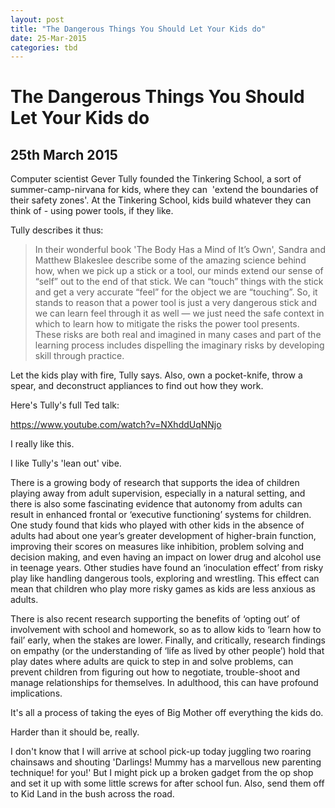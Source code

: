 ```yaml
---
layout: post
title: "The Dangerous Things You Should Let Your Kids do"
date: 25-Mar-2015
categories: tbd
---
```


# The Dangerous Things You Should Let Your Kids do

## 25th March 2015

Computer scientist Gever Tully founded the Tinkering School,   a sort of summer-camp-nirvana for kids,   where they can  'extend the boundaries of their safety zones'. At the Tinkering School, kids build whatever they can think of - using power tools, if they like.

Tully describes it thus:

<blockquote>In their wonderful book 'The Body Has a Mind of It’s Own', Sandra and Matthew Blakeslee describe some of the amazing science behind how, when we pick up a stick or a tool, our minds extend our sense of “self” out to the end of that stick. We can “touch” things with the stick and get a very accurate “feel” for the object we are “touching”. So, it stands to reason that a power tool is just a very dangerous stick and we can learn feel through it as well — we just need the safe context in which to learn how to mitigate the risks the power tool presents. These risks are both real and imagined in many cases and part of the learning process includes dispelling the imaginary risks by developing skill through practice.</blockquote>

Let the kids play with fire, Tully says. Also, own a pocket-knife, throw a spear, and deconstruct appliances to find out how they work.

Here's Tully's full Ted talk:

https://www.youtube.com/watch?v=NXhddUqNNjo

I really like this.

I like Tully's 'lean out' vibe.

There is a growing body of research that supports the idea of children playing away from adult supervision, especially in a natural setting, and there is also some fascinating evidence that autonomy from adults can result in enhanced frontal or ‘executive functioning’ systems for children. One study found that kids who played with other kids in the absence of adults had about one year’s greater development of higher-brain function, improving their scores on measures like inhibition, problem solving and decision making, and even having an impact on lower drug and alcohol use in teenage years. Other studies have found an ‘inoculation effect’ from risky play like handling dangerous tools, exploring and wrestling. This effect can mean that children who play more risky games as kids are less anxious as adults.

There is also recent research supporting the benefits of ‘opting out’ of involvement with school and homework, so as to allow kids to ‘learn how to fail’ early, when the stakes are lower. Finally, and critically, research findings on empathy (or the understanding of ‘life as lived by other people’) hold that play dates where adults are quick to step in and solve problems, can prevent children from figuring out how to negotiate, trouble-shoot and manage relationships for themselves. In adulthood, this can have profound implications.

It's all a process of taking the eyes of Big Mother off everything the kids do.

Harder than it should be, really.

I don't know that I will arrive at school pick-up today juggling two roaring chainsaws and shouting 'Darlings! Mummy has a marvellous new parenting technique! for you!' But I might pick up a broken gadget from the op shop and set it up with some little screws for after school fun. Also, send them off to Kid Land in the bush across the road.

 
